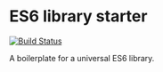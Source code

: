 ES6 library starter
===========

<!-- [![Version](http://img.shields.io/npm/v/classnames.svg)](https://www.npmjs.org/package/classnames) -->
[![Build Status](https://travis-ci.org/liady/es6-library-minimal.svg?branch=master)](https://travis-ci.org/liady/es6-library-minimal)

A boilerplate for a universal ES6 library.
